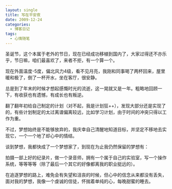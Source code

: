```yaml
---
layout: single
title: 写在平安夜
date: 2009-12-24
categories:
  - 博客日记
tags:
  - 心情随笔
---
```


圣诞节，这个本属于老外的节日，现在已经成功移植到国内了，大家过得还不亦乐乎，节日嘛，咱们最喜欢了，来者不拒，有一个算一个。

现在外面温度-5度，偏北风力4级，看不见月亮，我刚和同事喝了两杯回来，屋里暖和极了，倒了一杯开水，坐在客厅，很安静。

总是到了年末的时候才想起感慨时光的流逝，这一晃就又是一年。粗略地回顾一下，有收获也有遗憾，有成长也有叛逆。

翻了翻年初给自己制定的计划（对不起，我是计划狂++），发现大部分还是实现了的，有些计划制定的太过离谱偏离较远，比如学习计划，由于时间的冲突只得以工作为重。

不过，梦想始终是不能够放弃的，我庆幸自己清醒地知道目标，并坚定不移地去实现它，一个一个地了却心中的情结。

谈到梦想，我都快成了一个梦想家了，到现在为止我仍然保留的梦想有：

拍摄一部上好的纪录片，做一个录音师，拥有一个属于自己的实验室，写一个操作系统，等等等等（除了最后一个其它的好像都离我的职业挺远的）。

在追逐梦想的路上，难免会有失望和沮丧的时候，但心中的信念从来都没有丢失，面对我的梦想，我像一个虔诚的信徒，怀揣着单纯的心，每晚甜蜜的睡去。
